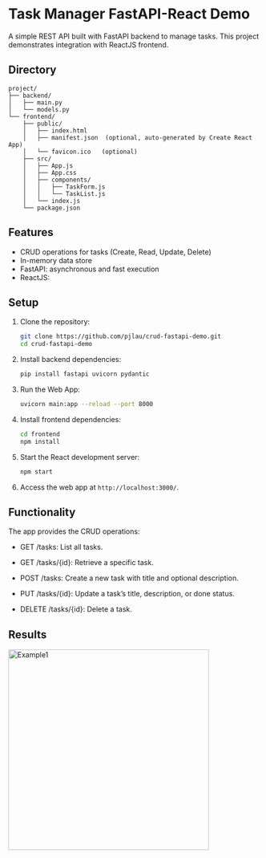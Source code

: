 # Task Manager FastAPI-React Demo

A simple REST API built with FastAPI backend to manage tasks. This project demonstrates integration with ReactJS frontend.

## Directory

   ```
   project/
   ├── backend/
   │   ├── main.py
   │   └── models.py
   └── frontend/
       ├── public/
       │   ├── index.html
       │   ├── manifest.json  (optional, auto-generated by Create React App)
       │   └── favicon.ico   (optional)
       ├── src/
       │   ├── App.js
       │   ├── App.css
       │   ├── components/
       │   │   ├── TaskForm.js
       │   │   └── TaskList.js
       │   └── index.js      
       └── package.json
   ```

## Features
- CRUD operations for tasks (Create, Read, Update, Delete)
- In-memory data store
- FastAPI: asynchronous and fast execution
- ReactJS: 

## Setup
1. Clone the repository:
   ```bash
   git clone https://github.com/pjlau/crud-fastapi-demo.git
   cd crud-fastapi-demo
2. Install backend dependencies:
   ```bash
   pip install fastapi uvicorn pydantic
3. Run the Web App:
   ```bash
   uvicorn main:app --reload --port 8000
4. Install frontend dependencies:
   ```bash
   cd frontend
   npm install
5. Start the React development server:
   ```bash
   npm start
6. Access the web app at `http://localhost:3000/`.

## Functionality
The app provides the CRUD operations:

- GET /tasks: List all tasks.

- GET /tasks/{id}: Retrieve a specific task.

- POST /tasks: Create a new task with title and optional description.

- PUT /tasks/{id}: Update a task’s title, description, or done status.

- DELETE /tasks/{id}: Delete a task.

## Results

<img src="images/demo_fig1.png" alt="Example1" width="400">
